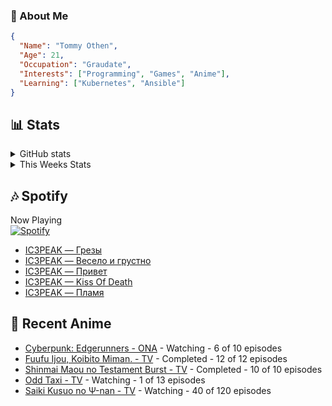 ### 👋 About Me
```json
{
  "Name": "Tommy Othen",
  "Age": 21,
  "Occupation": "Graudate",
  "Interests": ["Programming", "Games", "Anime"],
  "Learning": ["Kubernetes", "Ansible"]
}
```

## 📊 Stats
<details>
  <summary>GitHub stats</summary>
  <a href="https://github.com/anuraghazra/github-readme-stats">
    <img src="https://github-readme-stats.vercel.app/api?username=tommyothen&show_icons=true&count_private=true&hide=prs,issues">
  </a>
</details>

<details>
  <summary>This Weeks Stats</summary>
  <a href="https://github.com/anuraghazra/github-readme-stats">
    <img src="https://github-readme-stats.vercel.app/api/wakatime?username=tommyothen&cache_seconds=1800&custom_title=Top%20Languages">
  </a>
</details>

## 🎶 Spotify
Now Playing\
[![Spotify](https://novatorem-dasushiasian.vercel.app/api/spotify)](https://open.spotify.com/user/g90805640970)
<!-- LASTFM:START -->
* [IC3PEAK — Грезы](https://www.last.fm/music/IC3PEAK/_/%D0%93%D1%80%D0%B5%D0%B7%D1%8B)
* [IC3PEAK — Весело и грустно](https://www.last.fm/music/IC3PEAK/_/%D0%92%D0%B5%D1%81%D0%B5%D0%BB%D0%BE+%D0%B8+%D0%B3%D1%80%D1%83%D1%81%D1%82%D0%BD%D0%BE)
* [IC3PEAK — Привет](https://www.last.fm/music/IC3PEAK/_/%D0%9F%D1%80%D0%B8%D0%B2%D0%B5%D1%82)
* [IC3PEAK — Kiss Of Death](https://www.last.fm/music/IC3PEAK/_/Kiss+Of+Death)
* [IC3PEAK — Пламя](https://www.last.fm/music/IC3PEAK/_/%D0%9F%D0%BB%D0%B0%D0%BC%D1%8F)<!-- LASTFM:END -->

## 🗻 Recent Anime
<!-- ANIME-LIST:START -->
* [Cyberpunk: Edgerunners - ONA](https://myanimelist.net/anime/42310/Cyberpunk__Edgerunners) - Watching - 6 of 10 episodes
* [Fuufu Ijou, Koibito Miman. - TV](https://myanimelist.net/anime/50425/Fuufu_Ijou_Koibito_Miman) - Completed - 12 of 12 episodes
* [Shinmai Maou no Testament Burst - TV](https://myanimelist.net/anime/30363/Shinmai_Maou_no_Testament_Burst) - Completed - 10 of 10 episodes
* [Odd Taxi - TV](https://myanimelist.net/anime/46102/Odd_Taxi) - Watching - 1 of 13 episodes
* [Saiki Kusuo no Ψ-nan - TV](https://myanimelist.net/anime/33255/Saiki_Kusuo_no_Ψ-nan) - Watching - 40 of 120 episodes<!-- ANIME-LIST:END -->
